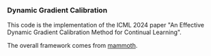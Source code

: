 ### Dynamic Gradient Calibration
This code is the implementation of the ICML 2024 paper "An Effective Dynamic Gradient Calibration Method for Continual Learning". 

The overall framework comes from [mammoth](https://github.com/aimagelab/mammoth).
